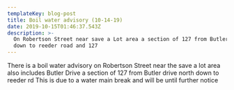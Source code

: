 ```yaml
---
templateKey: blog-post
title: Boil water advisory (10-14-19)
date: 2019-10-15T01:46:37.543Z
description: >-
  On Robertson Street near save a Lot area a section of 127 from Butler drive
  down to reeder road and 127
---
```

There is a boil water advisory on Robertson Street near the save a lot area also includes Butler Drive a section of 127 from Butler drive north down to reeder rd This is due to a water main break and will be until further notice
